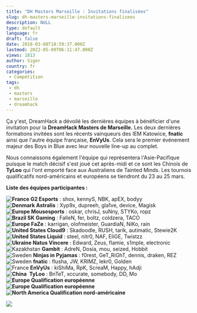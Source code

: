 ```yaml
---
title: "DH Masters Marseille : Invitations finalisées"
slug: dh-masters-marseille-invitations-finalisees
description: NULL
type: default
language: fr
draft: false
date: 2018-03-08T18:59:37.000Z
lastmod: 2022-05-09T06:11:47.000Z
views: 1813
author: Siger
country: fr
categories:
 - Compétition
tags:
 - dh
 - masters
 - marseille
 - dreamhack
---
```

Ça y'est, DreamHack a dévoilé les dernières équipes à bénéficier d'une invitation pour la **DreamHack Masters de Marseille.** Les deux dernières formations invitées sont les récents vainqueurs des IEM Katowice, **fnatic** ainsi que l'autre équipe française, **EnVyUs**. Cela sera le premier événement majeur des Boys in Blue avec leur nouvelle line-up au complet.  
  
Nous connaissons également l'équipe qui représentera l'Asie-Pacifique puisque le match décisif s'est joué cet après-midi et ce sont les Chinois de **TyLoo** qui l'ont emporté face aux Australiens de Tainted Minds. Les tournois qualificatifs nord-américains et européens se tiendront du 23 au 25 mars.

**Liste des équipes participantes :**

**![France](/images/countries/fr.svg)⁠ G2 Esports** : shox, kennyS, NBK, apEX, bodyy  
**![Denmark](/images/countries/dk.svg)⁠ Astralis** : Xyp9x, dupreeh, gla1ve, device, Magisk  
**![Europe](/images/countries/eu.svg)⁠ Mousesports** : oskar, chrisJ, suNny, STYKo, ropz  
**![Brazil](/images/countries/br.svg)⁠ SK Gaming** : FalleN, fer, boltz, coldzera, TACO  
**![Europe](/images/countries/eu.svg)⁠ FaZe** : karrigan, olofmeister, GuardiaN, NiKo, rain  
**![United States](/images/countries/us.svg)⁠ Cloud9** : Skadoodle, RUSH, tarik, autimatic, Stewie2K  
**![United States](/images/countries/us.svg)⁠ Liquid** : steel, nitr0, NAF, EliGE, Twistzz  
**![Ukraine](/images/countries/ua.svg)⁠ Natus Vincere** : Edward, Zeus, flamie, s1mple, electronic  
![Kazakhstan](/images/countries/kz.svg)⁠ ⁠**Gambit** : AdreN, Dosia, mou, seized, Hobbit  
![Sweden](/images/countries/se.svg)⁠ ⁠**Ninjas in Pyjamas** : f0rest, GeT\_RiGhT, dennis, draken, REZ  
![Sweden](/images/countries/se.svg)⁠ ⁠**fnatic** : flusha, JW, KRIMZ, lekr0, Golden  
![France](/images/countries/fr.svg)⁠ **⁠EnVyUs** : kiShiMa, RpK, ScreaM, Happy, hAdji  
**![China](/images/countries/cn.svg)⁠ ⁠** **TyLoo** : BnTeT, xccurate, somebody, DD, Mo  
**![Europe](/images/countries/eu.svg)⁠ Qualification européenne**  
**![Europe](/images/countries/eu.svg)⁠ Qualification européenne**  
**![North America](/images/countries/uc.svg)⁠ Qualification nord-américaine**

![](https://flickshot-ue.s3.eu-west-2.amazonaws.com/flickshot/article/5aa18331e3de5/images/zxl5AQ31lJ7hZIMZWJcXB0J2RMstvKWIYAg77YPG.jpeg)
